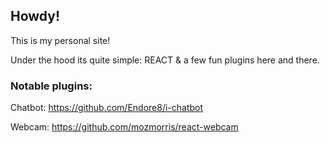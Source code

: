 
## Howdy!

This is my personal site!

Under the hood its quite simple: REACT & a few fun plugins here and there.

### Notable plugins:
Chatbot: https://github.com/Endore8/i-chatbot

Webcam: https://github.com/mozmorris/react-webcam
